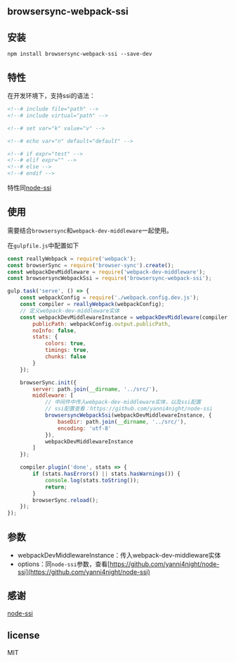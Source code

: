 ## browsersync-webpack-ssi

## 安装

```
npm install browsersync-webpack-ssi --save-dev
```

## 特性

在开发环境下，支持ssi的语法：

```html
<!--# include file="path" -->
<!--# include virtual="path" -->

<!--# set var="k" value="v" -->

<!--# echo var="n" default="default" -->

<!--# if expr="test" -->
<!--# elif expr="" -->
<!--# else -->
<!--# endif -->
```

特性同[node-ssi](https://github.com/yanni4night/node-ssi)

## 使用

需要结合`browsersync`和`webpack-dev-middleware`一起使用。

在`gulpfile.js`中配置如下

```js
const reallyWebpack = require('webpack');
const browserSync = require('browser-sync').create();
const webpackDevMiddleware = require('webpack-dev-middleware');
const browsersyncWebpackSsi = require('browsersync-webpack-ssi');

gulp.task('serve', () => {
    const webpackConfig = require('./webpack.config.dev.js');
    const compiler = reallyWebpack(webpackConfig);
    // 定义webpack-dev-middleware实体
    const webpackDevMiddlewareInstance = webpackDevMiddleware(compiler, {
        publicPath: webpackConfig.output.publicPath,
        noInfo: false,
        stats: {
            colors: true,
            timings: true,
            chunks: false
        }
    });

    browserSync.init({
        server: path.join(__dirname, '../src/'),
        middleware: [
            // 中间件中传入webpack-dev-middleware实体，以及ssi配置
            // ssi配置查看：https://github.com/yanni4night/node-ssi
            browsersyncWebpackSsi(webpackDevMiddlewareInstance, {
                baseDir: path.join(__dirname, '../src/'),
                encoding: 'utf-8'
            }),
            webpackDevMiddlewareInstance
        ]
    });

    compiler.plugin('done', stats => {
        if (stats.hasErrors() || stats.hasWarnings()) {
            console.log(stats.toString());
            return;
        }
        browserSync.reload();
    });
});
```

## 参数

* webpackDevMiddlewareInstance：传入webpack-dev-middleware实体
* options：同`node-ssi`参数，查看[https://github.com/yanni4night/node-ssi](https://github.com/yanni4night/node-ssi)

## 感谢

[node-ssi](https://github.com/yanni4night/node-ssi)

## license

MIT
